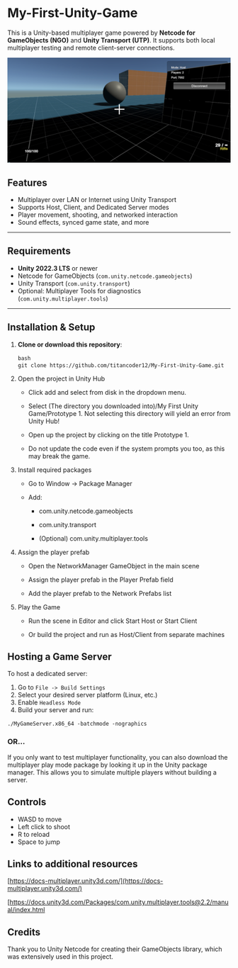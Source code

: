 # My-First-Unity-Game
This is a Unity-based multiplayer game powered by **Netcode for GameObjects (NGO)** and **Unity Transport (UTP)**. It supports both local multiplayer testing and remote client-server connections.

![A Screenshot of my game](https://github.com/titancoder12/My-First-Unity-Game/blob/main/Screen%20Shot%202025-07-21%20at%207.17.42%20PM.png "Screenshot")

## Features

- Multiplayer over LAN or Internet using Unity Transport
- Supports Host, Client, and Dedicated Server modes
- Player movement, shooting, and networked interaction
- Sound effects, synced game state, and more

---

## Requirements

- **Unity 2022.3 LTS** or newer
- Netcode for GameObjects (`com.unity.netcode.gameobjects`)
- Unity Transport (`com.unity.transport`)
- Optional: Multiplayer Tools for diagnostics (`com.unity.multiplayer.tools`)

---

## Installation & Setup

1. **Clone or download this repository**:
   ```
   bash
   git clone https://github.com/titancoder12/My-First-Unity-Game.git
   ```

2. Open the project in Unity Hub
    - Click add and select from disk in the dropdown menu.
      
    - Select (The directory you downloaded into)/My First Unity Game/Prototype 1. Not selecting this directory will yield an error from Unity Hub!
      
    - Open up the project by clicking on the title Prototype 1.
  
    - Do not update the code even if the system prompts you too, as this may break the game.

3. Install required packages

    - Go to Window → Package Manager

    - Add:

        - com.unity.netcode.gameobjects

        - com.unity.transport

        - (Optional) com.unity.multiplayer.tools

4. Assign the player prefab

    - Open the NetworkManager GameObject in the main scene

    - Assign the player prefab in the Player Prefab field

    - Add the player prefab to the Network Prefabs list

5. Play the Game

    - Run the scene in Editor and click Start Host or Start Client

    - Or build the project and run as Host/Client from separate machines

## Hosting a Game Server
To host a dedicated server:
1. Go to ```File -> Build Settings```
2. Select your desired server platform (Linux, etc.)
3. Enable ```Headless Mode```
4. Build your server and run:
```
./MyGameServer.x86_64 -batchmode -nographics
```
### OR...

If you only want to test multiplayer functionality, you can also download the multiplayer play mode package by looking it up in the Unity package manager. This allows you to simulate multiple players without building a server.

## Controls
- WASD to move
- Left click to shoot
- R to reload
- Space to jump

## Links to additional resources
[https://docs-multiplayer.unity3d.com/](https://docs-multiplayer.unity3d.com/)

[https://docs.unity3d.com/Packages/com.unity.multiplayer.tools@2.2/manual/index.html


## Credits
Thank you to Unity Netcode for creating their GameObjects library, which was extensively used in this project. 
